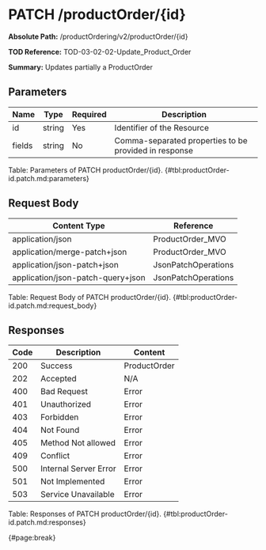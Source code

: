 <!--
    ATTENTION: This file was generated via gradle!
               Do NOT manually edit this file! Any such changes will be overwritten!
-->

# PATCH /productOrder/{id}

**Absolute Path:** /productOrdering/v2/productOrder/{id}

**TOD Reference:** TOD-03-02-02-Update_Product_Order

**Summary:** Updates partially a ProductOrder

## Parameters

| Name | Type | Required | Description |
| ------ | ------ | --- | ------------ |
| id | string | Yes | Identifier of the Resource |
| fields | string | No | Comma-separated properties to be provided in response |

Table: Parameters of PATCH productOrder/{id}. {#tbl:productOrder-id.patch.md:parameters}

## Request Body

| Content Type | Reference |
|--------------|-----------|
| application/json | ProductOrder_MVO |
| application/merge-patch+json | ProductOrder_MVO |
| application/json-patch+json | JsonPatchOperations |
| application/json-patch-query+json | JsonPatchOperations |

Table: Request Body of PATCH productOrder/{id}. {#tbl:productOrder-id.patch.md:request_body}

## Responses

| Code | Description | Content |
|------|-------------|---------|
| 200 | Success | ProductOrder |
| 202 | Accepted | N/A |
| 400 | Bad Request | Error |
| 401 | Unauthorized | Error |
| 403 | Forbidden | Error |
| 404 | Not Found | Error |
| 405 | Method Not allowed | Error |
| 409 | Conflict | Error |
| 500 | Internal Server Error | Error |
| 501 | Not Implemented | Error |
| 503 | Service Unavailable | Error |

Table: Responses of PATCH productOrder/{id}. {#tbl:productOrder-id.patch.md:responses}

{#page:break}
